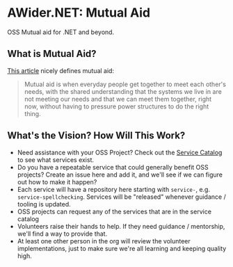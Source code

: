 # AWider.NET: Mutual Aid

OSS Mutual aid for .NET and beyond.

## What is Mutual Aid?

[This article](https://ssw.uga.edu/news/article/what-is-mutual-aid-by-joel-izlar/) nicely defines mutual aid:

> Mutual aid is when everyday people get together to meet each other's needs, with the shared understanding that the systems we live in are not meeting our needs and that we can meet them together, right now, without having to pressure power structures to do the right thing.

## What's the Vision? How Will This Work?

* Need assistance with your OSS Project? Check out the [Service Catalog](ServiceCatalog.md) to see what services exist.
* Do you have a repeatable service that could generally benefit OSS projects? Create an issue here and add it, and we'll see if we can figure out how to make it happen?
* Each service will have a repository here starting with `service-`, e.g. `service-spellchecking`. Services will be "released" whenever guidance / tooling is updated.
* OSS projects can request any of the services that are in the service catalog
* Volunteers raise their hands to help. If they need guidance / mentorship, we'll find a way to provide that.
* At least one other person in the org will review the volunteer implementations, just to make sure we're all learning and keeping quality high.
